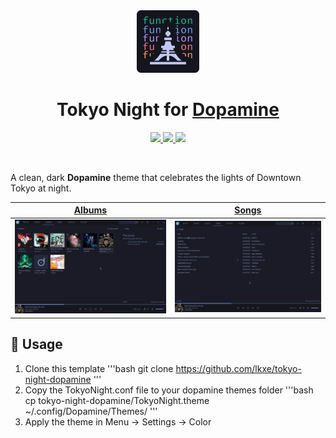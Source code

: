 <div align="center">
    <img src="./images/theme-icon.png" width="100" alt="Tokyo Night Icon"/>
    <h1>Tokyo Night for <a href="https://github.com/digimezzo/dopamine">
        Dopamine
    </a></h1>
    <a href="https://github.com/lkxe/tokyo-night-dopamine/stargazers">
        <img src="https://img.shields.io/github/stars/lkxe/tokyo-night-dopamine.svg?style=for-the-badge&labelColor=24283b&color=73daca"/>
    </a>
    <a href="https://github.com/lkxe/tokyo-night-dopamine/issues">
        <img src="https://img.shields.io/github/issues/lkxe/tokyo-night-dopamine?style=for-the-badge&labelColor=24283b&color=ff9e64"/>
    </a>
    <a href="https://github.com/lkxe/tokyo-night-dopamine/blob/master/LICENSE.txt">
        <img src="https://img.shields.io/static/v1.svg?style=for-the-badge&label=License&message=MIT&colorA=24283b&colorB=7aa2f7"/>
    </a>
</div>

&nbsp;

A clean, dark **Dopamine** theme that celebrates the lights of Downtown Tokyo at night.

| [Albums]() | [Songs]() |
| ---- | ---- |
| ![Night](https://raw.githubusercontent.com/lkxe/tokyo-night-dopamine/master/images/ss_tokyo_night-albums.png) | ![Storm](https://raw.githubusercontent.com/lkxe/tokyo-night-dopamine/master/images/ss_tokyo_night-songs.png) |

## :memo: Usage
1. Clone this template
'''bash
git clone https://github.com/lkxe/tokyo-night-dopamine
'''
2. Copy the TokyoNight.conf file to your dopamine themes folder
'''bash
cp tokyo-night-dopamine/TokyoNight.theme ~/.config/Dopamine/Themes/
'''
3. Apply the theme in Menu -> Settings -> Color
